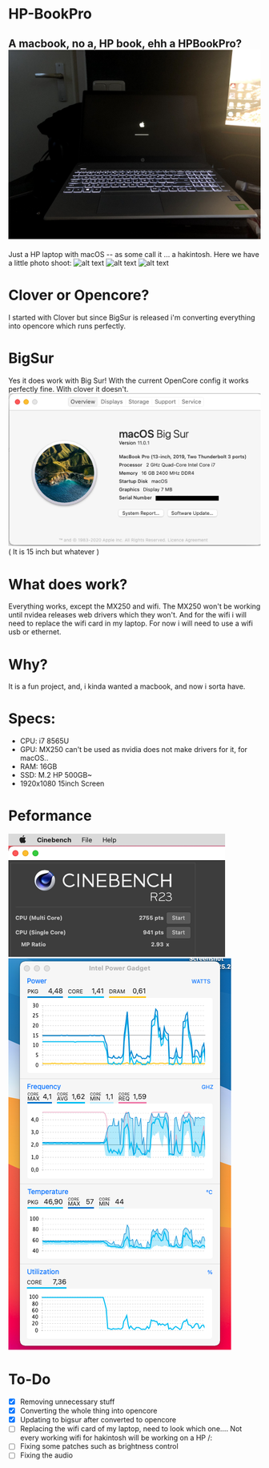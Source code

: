 # HP-BookPro
A macbook, no a, HP book, ehh a HPBookPro? 
![alt text](https://github.com/Evi-2003/HP-BookPro/blob/main/img.jpg)
--
Just a HP laptop with macOS -- as some call it ... a hakintosh. 
Here we have a little photo shoot:
![alt text](https://github.com/Remco17/HP-BookPro/blob/main/buiten_foto-1.jpg)
![alt text](https://github.com/Remco17/HP-BookPro/blob/main/binnen_foto-1.jpg)
![alt text](https://github.com/Remco17/HP-BookPro/blob/main/binnen_foto-2.jpg)
# Clover or Opencore?
I started with Clover but since BigSur is released i'm converting everything into opencore which runs perfectly. 
# BigSur
Yes it does work with Big Sur! With the current OpenCore config it works perfectly fine. With clover it doesn't.
![alt text](https://github.com/Evi-2003/HP-BookPro/blob/main/BigSur.png)
( It is 15 inch but whatever )
# What does work?
Everything works, except the MX250 and wifi. The MX250 won't be working until nvidea releases web drivers which they won't. And for the wifi i will need to replace the wifi card in my laptop. For now i will need to use a wifi usb or ethernet. 
# Why?
It is a fun project, and, i kinda wanted a macbook, and now i sorta have. 
# Specs:
- CPU: i7 8565U
- GPU: MX250 can't be used as nvidia does not make drivers for it, for macOS..
- RAM: 16GB
- SSD: M.2 HP 500GB~
- 1920x1080 15inch Screen
# Peformance 
![alt text](https://github.com/Evi-2003/HP-BookPro/blob/main/Cinebench.png)
![alt text](https://github.com/Evi-2003/HP-BookPro/blob/main/Power%20Gadget.png)
# To-Do 
- [X] Removing unnecessary stuff
- [X] Converting the whole thing into opencore
- [X] Updating to bigsur after converted to opencore
- [ ] Replacing the wifi card of my laptop, need to look which one.... Not every working wifi for hakintosh will be working on a HP /:
- [ ] Fixing some patches such as brightness control
- [ ] Fixing the audio
